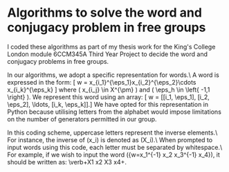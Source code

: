 # Algorithms to solve the word and conjugacy problem in free groups
I coded these algorithms as part of my thesis work for the King's College London module 6CCM345A Third Year Project to decide the word and conjugacy problems in free groups.

In our algorithms, we adopt a specific representation for words.\ A word is expressed in the form:
\[ w = x_{i_1}^{\eps_1}x_{i_2}^{\eps_2}\cdots x_{i_k}^{\eps_k} \]
where \( x_{i_j} \in X^{\pm} \) and \( \eps_h \in \left\{ -1,1 \right\} \). We represent this word using an array:
\[ w = [[i_1, \eps_1], [i_2, \eps_2], \ldots, [i_k, \eps_k]].\]
We have opted for this representation in Python because utilising letters from the alphabet would impose limitations on the number of generators permitted in our group.

In this coding scheme, uppercase letters represent the inverse elements.\ For instance, the inverse of \(x_i\) is denoted as \(X_i\).\ When prompted to input words using this code, each letter must be separated by whitespace.\ For example, if we wish to input the word \({w=x_1^{-1} x_2 x_3^{-1} x_4}\), it should be written as:
\verb+X1 x2 X3 x4+.
